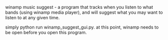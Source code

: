winamp music suggest - a program that tracks when you listen to what bands 
(using winamp media player), and will suggest what you may want to listen to at any given time.

simply python run winamp_suggest_gui.py. at this point, winamp needs
to be open before you open this program.
